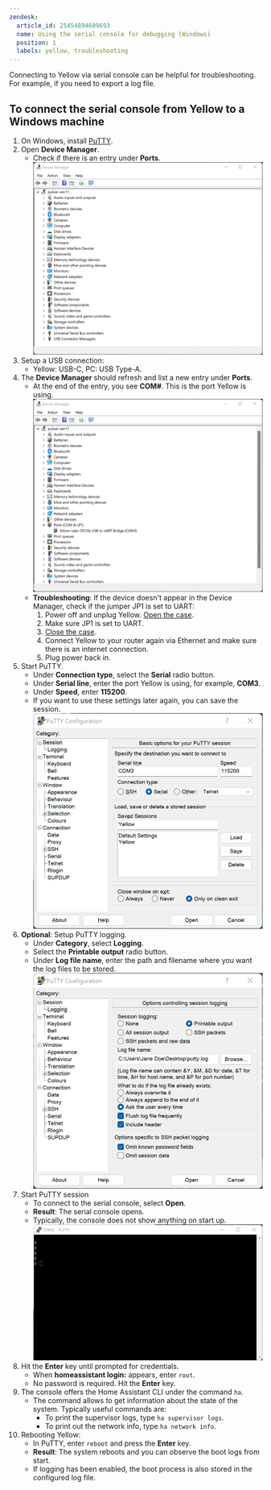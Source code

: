 ```yaml
---
zendesk:
  article_id: 25454894609693
  name: Using the serial console for debugging (Windows)
  position: 1
  labels: yellow, troubleshooting
---
```


Connecting to Yellow via serial console can be helpful for troubleshooting. For example, if you need to export a log file.

## To connect the serial console from Yellow to a Windows machine

1. On Windows, install [PuTTY](https://www.chiark.greenend.org.uk/~sgtatham/putty/latest.html).
2. Open **Device Manager**.
     - Check if there is an entry under **Ports**.
     ![Device Manager: ports](/static/img/yellow/win-device-manager.png)
3. Setup a USB connection:
   - Yellow: USB-C, PC: USB Type-A.
4. The **Device Manager** should refresh and list a new entry under **Ports**.
   - At the end of the entry, you see **COM#**. This is the port Yellow is using.
     ![Device Manager: ports with Yellow](/static/img/yellow/win-device-manager-2.png)
   - **Troubleshooting**: If the device doesn't appear in the Device Manager, check if the jumper JP1 is set to UART:
        1. Power off and unplug Yellow. [Open the case](/power-supply/#opening-the-case).
        2. Make sure JP1 is set to UART.
        3. [Close the case](/power-supply/#reassembling-your-home-assistant-yellow).
        4. Connect Yellow to your router again via Ethernet and make sure there is an internet connection.
        5. Plug power back in.
5. Start PuTTY.
    - Under **Connection type**, select the **Serial** radio button.
    - Under **Serial line**, enter the port Yellow is using, for example, **COM3**.
    - Under **Speed**, enter **115200**.
    - If you want to use these settings later again, you can save the session.
    ![Setup session settings in PuTTY](/static/img/yellow/win-putty-session-settings.png)
6. **Optional**: Setup PuTTY logging.
    - Under **Category**, select **Logging**.
    - Select the **Printable output** radio button.
    - Under **Log file name**, enter the path and filename where you want the log files to be stored.
    ![Setup logging settings in PuTTY](/static/img/yellow/win-putty-logging-settings.png)
7. Start PuTTY session
    - To connect to the serial console, select **Open**.
    - **Result**: The serial console opens.
    - Typically, the console does not show anything on start up.
    ![PuTTY: serial connection established](/static/img/yellow/win-putty-2.png)
8. Hit the **Enter** key until prompted for credentials.
    - When **homeassistant login:** appears, enter `root`.
    - No password is required. Hit the **Enter** key.
9. The console offers the Home Assistant CLI under the command `ha`.
    - The command allows to get information about the state of the system. Typically useful commands are:
      - To print the supervisor logs, type `ha supervisor logs`.
      - To print out the network info, type `ha network info`.
10. Rebooting Yellow:
    - In PuTTY, enter `reboot` and press the **Enter** key.
    - **Result**: The system reboots and you can observe the boot logs from start.
    - If logging has been enabled, the boot process is also stored in the configured log file.
